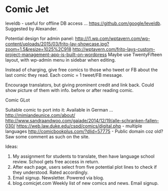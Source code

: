 Comic Jet
=========

leveldb - useful for offline DB access ... https://github.com/google/leveldb. Suggested by Alexander.

Potential design for admin panel:
	http://i1.wp.com/wptavern.com/wp-content/uploads/2015/03/frito-lay-showcase.jpg?zoom=1.5&resize=1025%2C918
	http://wptavern.com/frito-lays-custom-project-management-app-is-built-on-wordpress
Maybe use TwentyFifteen layout, with wp-admin menu in sidebar when editing.


Instead of charging, give free comics to those who tweet or FB about the last comic they read. Each comic = 1 tweet/FB message.


Encourage translators, but giving prominent credit and link back. Could show picture of them with info. before or after reading comic.


Comic GLot

Suitable comic to port into it:
Available in German ... http://mimiandeunice.com/about/
http://www.sandraandwoo.com/gaiade/2014/12/19/alle-schranken-fallen-030/
https://web.law.duke.edu/cspd/comics/digital.php - multiple languages
http://comicbookplus.com/?dlid=57775 - Public domain coz old? Saw some comment as such on the site.



Ideas:
1. My assignment for students to translate, then have language school review. School gets free access in return.
2. After each page, users select from five potential plot lines to check if they understood. Rated accordingly.
3. Email signup. Newsletter. Powered via blog.
4. blog.comicjet.com
	Weekly list of new comics and news.
	Email signup.

